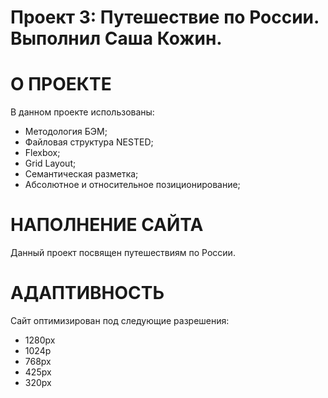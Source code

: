 # Проект 3: Путешествие по России. Выполнил Саша Кожин.

# О ПРОЕКТЕ
В данном проекте использованы:
  - Методология БЭМ;
  - Файловая структура NESTED;
  - Flexbox;
  - Grid Layout;
  - Семантическая разметка;
  - Абсолютное и относительное позиционирование;

# НАПОЛНЕНИЕ САЙТА

Данный проект посвящен путешествиям по России.

# АДАПТИВНОСТЬ

Сайт оптимизирован под следующие разрешения:
  - 1280px
  - 1024p
  - 768px
  - 425px
  - 320px
